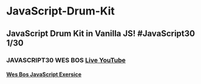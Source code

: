 # JavaScript-Drum-Kit
## JavaScript Drum Kit in Vanilla JS! #JavaScript30 1/30
### JAVASCRIPT30 WES BOS [Live](https://artanmerko.github.io/JavaScript-Drum-Kit/)[ YouTube](https://www.youtube.com/watch?v=VuN8qwZoego&list=PLu8EoSxDXHP6CGK4YVJhL_VWetA865GOH&index=1)

#### [Wes Bos JavaScript Exersice](https://javascript30.com/)
